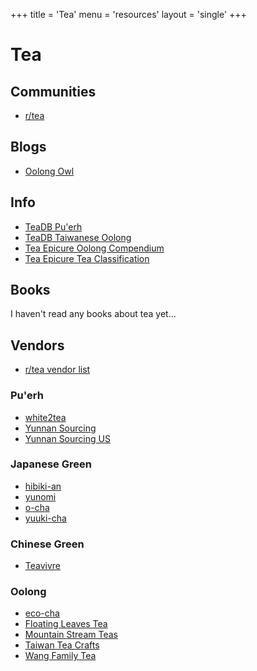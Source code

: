 +++
title = 'Tea'
menu = 'resources'
layout = 'single'
+++

# Tea

## Communities

-   [r/tea](https://old.reddit.com/r/tea/)

## Blogs

-   [Oolong Owl](https://oolongowl.com/)

## Info

-   [TeaDB Pu'erh](https://teadb.org/puerh/)
-   [TeaDB Taiwanese Oolong](https://teadb.org/taiwanese-oolongs/)
-   [Tea Epicure Oolong Compendium](https://teaepicure.com/oolong-tea-guide/)
-   [Tea Epicure Tea Classification](https://teaepicure.com/tea-classification/)

## Books

I haven't read any books about tea yet...

## Vendors

-   [r/tea vendor list](https://old.reddit.com/r/tea/wiki/vendors/page_01)

### Pu'erh

-   [white2tea](https://white2tea.com/)
-   [Yunnan Sourcing](https://yunnansourcing.com/)
-   [Yunnan Sourcing US](https://yunnansourcing.us/)

### Japanese Green

-   [hibiki-an](https://www.hibiki-an.com/)
-   [yunomi](https://yunomi.life/)
-   [o-cha](https://www.o-cha.com/)
-   [yuuki-cha](https://www.yuuki-cha.com/)

### Chinese Green

-   [Teavivre](https://www.teavivre.com/)

### Oolong

-   [eco-cha](https://eco-cha.com/)
-   [Floating Leaves Tea](https://floatingleaves.com/)
-   [Mountain Stream Teas](https://mountainstreamteas.com/)
-   [Taiwan Tea Crafts](https://www.taiwanteacrafts.com)
-   [Wang Family Tea](https://www.wangfamilytea.net/)
